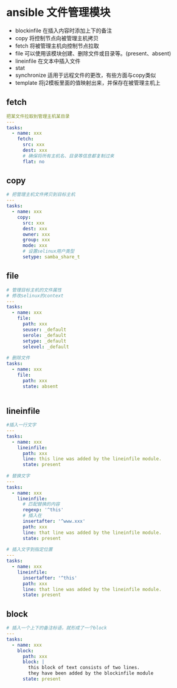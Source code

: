 # ansible 文件管理模块

- blockinfile 在插入内容时添加上下的备注
- copy 将控制节点向被管理主机拷贝
- fetch 将被管理主机向控制节点拉取
- file 可以使用该模块创建、删除文件或目录等。(present、absent)
- lineinfile 在文本中插入文件
- stat
- synchronize 适用于远程文件的更改，有些方面与copy类似
- template 将j2模板里面的值映射出来，并保存在被管理主机上

## fetch

```yaml
把某文件拉取到管理主机某目录
---
tasks:
  - name: xxx
    fetch:
      src: xxx
      dest: xxx
      # 确保将所有主机名、目录等信息都复制过来
      flat: no
```

## copy

```yaml
# 把管理主机文件拷贝到目标主机
---
tasks:
  - name: xxx
    copy: 
      src: xxx
      dest: xxx
      owner: xxx
      group: xxx
      mode: xxx
      # 设置selinux用户类型
      setype: samba_share_t
```

## file

```yaml
# 管理目标主机的文件属性
# 修改selinux的context
---
tasks:
  - name: xxx
    file: 
      path: xxx
      seuser: _default
      serole: _default
      setype: _default
      selevel: _default
   
# 删除文件
tasks:
  - name: xxx
    file: 
      path: xxx
      state: absent
      
```

## lineinfile

```yaml
#插入一行文字
---
tasks:
  - name: xxx
    lineinfile:
      path: xxx
      line: this line was added by the lineinfile module.
      state: present
      
# 替换文字
---
tasks:
  - name: xxx
    lineinfile:
      # 匹配替换的内容
      regexp: '^this'
      # 插入在
      insertafter: '^www.xxx'
      path: xxx
      line: that line was added by the lineinfile module.
      state: present
      
# 插入文字到指定位置
---
tasks:
  - name: xxx
    lineinfile:
      insertafter: '^this'
      path: xxx
      line: that line was added by the lineinfile module.
      state: present
```

## block

```yaml
# 插入一个上下的备注标语，就形成了一个block
---
tasks:
  - name: xxx
    block:
      path: xxx
      block: |
        this block of text consists of two lines.
        they have been added by the blockinfile module
      state: present
```

